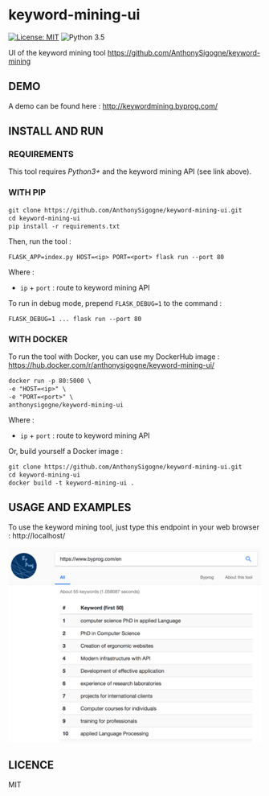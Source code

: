 # keyword-mining-ui
[![License: MIT](https://img.shields.io/badge/License-MIT-yellow.svg)](https://opensource.org/licenses/MIT) ![Python 3.5](https://img.shields.io/badge/python-3.5-blue.svg)

UI of the keyword mining tool https://github.com/AnthonySigogne/keyword-mining

## DEMO
A demo can be found here : http://keywordmining.byprog.com/  

## INSTALL AND RUN

### REQUIREMENTS
This tool requires *Python3+* and the keyword mining API (see link above).

### WITH PIP
```
git clone https://github.com/AnthonySigogne/keyword-mining-ui.git
cd keyword-mining-ui
pip install -r requirements.txt
```

Then, run the tool :
```
FLASK_APP=index.py HOST=<ip> PORT=<port> flask run --port 80
```
Where :
* `ip` + `port` : route to keyword mining API

To run in debug mode, prepend `FLASK_DEBUG=1` to the command :
```
FLASK_DEBUG=1 ... flask run --port 80
```

### WITH DOCKER
To run the tool with Docker, you can use my DockerHub image :
https://hub.docker.com/r/anthonysigogne/keyword-mining-ui/
```
docker run -p 80:5000 \
-e "HOST=<ip>" \
-e "PORT=<port>" \
anthonysigogne/keyword-mining-ui
```
Where :
* `ip` + `port` : route to keyword mining API

Or, build yourself a Docker image :
```
git clone https://github.com/AnthonySigogne/keyword-mining-ui.git
cd keyword-mining-ui
docker build -t keyword-mining-ui .
```

## USAGE AND EXAMPLES
To use the keyword mining tool, just type this endpoint in your web browser : http://localhost/

![Keyword mining tool](images/keyword-mining.png?raw=true "Keyword Mining tool" )

## LICENCE
MIT
